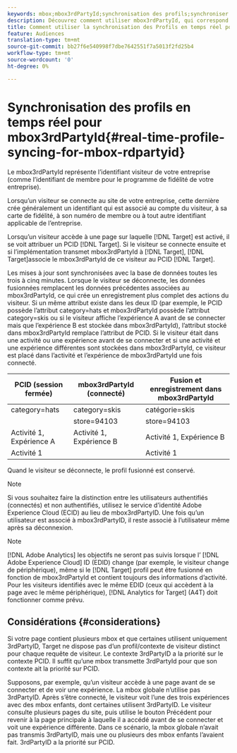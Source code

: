 ```yaml
---
keywords: mbox;mbox3rdPartyId;synchronisation des profils;synchroniser les profils;PCID
description: Découvrez comment utiliser mbox3rdPartyId, qui correspond à l’ID de visiteur de votre organisation, tel que l’ID d’adhésion ou le programme de fidélité de votre organisation.
title: Comment utiliser la synchronisation des Profils en temps réel pour mbox3rdPartyId ?
feature: Audiences
translation-type: tm+mt
source-git-commit: bb27f6e540998f7dbe7642551f7a5013f2fd25b4
workflow-type: tm+mt
source-wordcount: '0'
ht-degree: 0%

---
```



# Synchronisation des profils en temps réel pour mbox3rdPartyId{#real-time-profile-syncing-for-mbox-rdpartyid}

Le mbox3rdPartyId représente l’identifiant visiteur de votre entreprise (comme l’identifiant de membre pour le programme de fidélité de votre entreprise).

Lorsqu’un visiteur se connecte au site de votre entreprise, cette dernière crée généralement un identifiant qui est associé au compte du visiteur, à sa carte de fidélité, à son numéro de membre ou à tout autre identifiant applicable de l’entreprise.

Lorsqu’un visiteur accède à une page sur laquelle [!DNL Target] est activé, il se voit attribuer un PCID [!DNL Target]. Si le visiteur se connecte ensuite et si l’implémentation transmet mbox3rdPartyId à [!DNL Target], [!DNL Target]associe le mbox3rdPartyId de ce visiteur au PCID [!DNL Target].

Les mises à jour sont synchronisées avec la base de données toutes les trois à cinq minutes. Lorsque le visiteur se déconnecte, les données fusionnées remplacent les données précédentes associées au mbox3rdPartyId, ce qui crée un enregistrement plus complet des actions du visiteur. Si un même attribut existe dans les deux ID (par exemple, le PCID possède l’attribut category=hats et mbox3rdPartyId possède l’attribut category=skis ou si le visiteur affiche l’expérience A avant de se connecter mais que l’expérience B est stockée dans mbox3rdPartyId), l’attribut stocké dans mbox3rdPartyId remplace l’attribut de PCID. Si le visiteur était dans une activité ou une expérience avant de se connecter et si une activité et une expérience différentes sont stockées dans mbox3rdPartyId, ce visiteur est placé dans l’activité et l’expérience de mbox3rdPartyId une fois connecté.

| PCID (session fermée) | mbox3rdPartyId (connecté) | Fusion et enregistrement dans mbox3rdPartyId |
|---|---|---|
| category=hats | category=skis | catégorie=skis |
|  | store=94103 | store=94103 |
| Activité 1, Expérience A | Activité 1, Expérience B | Activité 1, Expérience B |
| Activité 1 |  | Activité 1 |

Quand le visiteur se déconnecte, le profil fusionné est conservé.

>[!NOTE]
>
>Si vous souhaitez faire la distinction entre les utilisateurs authentifiés (connectés) et non authentifiés, utilisez le service d’identité Adobe Experience Cloud (ECID) au lieu de mbox3rdPartyID. Une fois qu’un utilisateur est associé à mbox3rdPartyID, il reste associé à l’utilisateur même après sa déconnexion.

>[!NOTE]
>
>[!DNL Adobe Analytics] les objectifs ne seront pas suivis lorsque l’ [!DNL Adobe Experience Cloud] ID (EDID) change (par exemple, le visiteur change de périphérique), même si le  [!DNL Target] profil peut être fusionné en fonction de mbox3rdPartyId et contient toujours des informations d’activité. Pour les visiteurs identifiés avec le même EDID (ceux qui accèdent à la page avec le même périphérique), [!DNL Analytics for Target] (A4T) doit fonctionner comme prévu.

## Considérations {#considerations}

Si votre page contient plusieurs mbox et que certaines utilisent uniquement 3rdPartyID, Target ne dispose pas d’un profil/contexte de visiteur distinct pour chaque requête de visiteur. Le contexte 3rdPartyID a la priorité sur le contexte PCID. Il suffit qu’une mbox transmette 3rdPartyId pour que son contexte ait la priorité sur PCID.

Supposons, par exemple, qu’un visiteur accède à une page avant de se connecter et de voir une expérience. La mbox globale n’utilise pas 3rdPartyID. Après s’être connecté, le visiteur voit l’une des trois expériences avec des mbox enfants, dont certaines utilisent 3rdPartyID. Le visiteur consulte plusieurs pages du site, puis utilise le bouton Précédent pour revenir à la page principale à laquelle il a accédé avant de se connecter et voit une expérience différente. Dans ce scénario, la mbox globale n’avait pas transmis 3rdPartyID, mais une ou plusieurs des mbox enfants l’avaient fait. 3rdPartyID a la priorité sur PCID.
